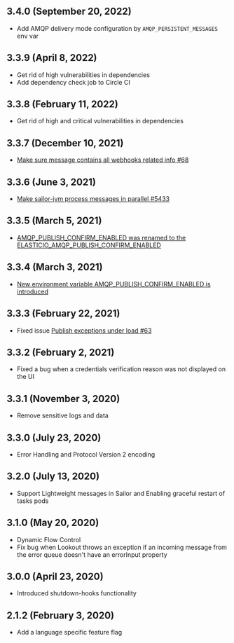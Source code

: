 ## 3.4.0 (September 20, 2022)

* Add AMQP delivery mode configuration by `AMQP_PERSISTENT_MESSAGES` env var

## 3.3.9 (April 8, 2022)

* Get rid of high vulnerabilities in dependencies
* Add dependency check job to Circle CI

## 3.3.8 (February 11, 2022)

* Get rid of high and critical vulnerabilities in dependencies

## 3.3.7 (December 10, 2021)

* [Make sure message contains all webhooks related info #68](https://github.com/elasticio/sailor-jvm/issues/68)

## 3.3.6 (June 3, 2021)

* [Make sailor-jvm process messages in parallel #5433](https://github.com/elasticio/elasticio/issues/5433)

## 3.3.5 (March 5, 2021)

* [AMQP_PUBLISH_CONFIRM_ENABLED was renamed to the ELASTICIO_AMQP_PUBLISH_CONFIRM_ENABLED](https://github.com/elasticio/elasticio/issues/5191)

## 3.3.4 (March 3, 2021)

* [New environment variable AMQP_PUBLISH_CONFIRM_ENABLED is introduced](https://github.com/elasticio/elasticio/issues/5191)

## 3.3.3 (February 22, 2021)

* Fixed issue [Publish exceptions under load #63](https://github.com/elasticio/sailor-jvm/issues/63)

## 3.3.2 (February 2, 2021)

* Fixed a bug when a credentials verification reason was not displayed on the UI 

## 3.3.1 (November 3, 2020)

* Remove sensitive logs and data

## 3.3.0 (July 23, 2020)

* Error Handling and Protocol Version 2 encoding

## 3.2.0 (July 13, 2020)

* Support Lightweight messages in Sailor and Enabling graceful restart of tasks pods

## 3.1.0 (May 20, 2020)

* Dynamic Flow Control
* Fix bug when Lookout throws an exception if an incoming message from the error queue doesn't have an errorInput property

## 3.0.0 (April 23, 2020)

* Introduced shutdown-hooks functionality

## 2.1.2 (February 3, 2020)

* Add a language specific feature flag
